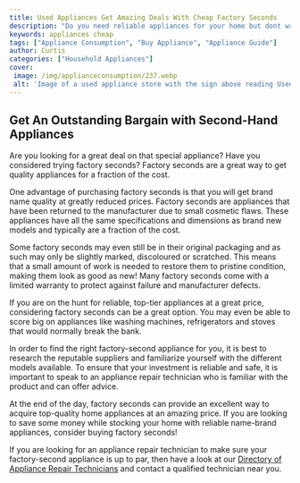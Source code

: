 ```yaml
---
title: Used Appliances Get Amazing Deals With Cheap Factory Seconds
description: "Do you need reliable appliances for your home but dont want to spend a fortune Learn how to score amazing deals on secondhand and factory-direct appliances today Get ready to save big"
keywords: appliances cheap
tags: ["Appliance Consumption", "Buy Appliance", "Appliance Guide"]
author: Curtis
categories: ["Household Appliances"]
cover: 
 image: /img/applianceconsumption/237.webp
 alt: 'Image of a used appliance store with the sign above reading Used Appliances - Get Amazing Deals With Cheap Factory Seconds'
---
```

## Get An Outstanding Bargain with Second-Hand Appliances 

Are you looking for a great deal on that special appliance? Have you considered trying factory seconds? Factory seconds are a great way to get quality appliances for a fraction of the cost. 

One advantage of purchasing factory seconds is that you will get brand name quality at greatly reduced prices. Factory seconds are appliances that have been returned to the manufacturer due to small cosmetic flaws. These appliances have all the same specifications and dimensions as brand new models and typically are a fraction of the cost. 

Some factory seconds may even still be in their original packaging and as such may only be slightly marked, discoloured or scratched. This means that a small amount of work is needed to restore them to pristine condition, making them look as good as new! Many factory seconds come with a limited warranty to protect against failure and manufacturer defects. 

If you are on the hunt for reliable, top-tier appliances at a great price, considering factory seconds can be a great option. You may even be able to score big on appliances like washing machines, refrigerators and stoves that would normally break the bank.

In order to find the right factory-second appliance for you, it is best to research the reputable suppliers and familiarize yourself with the different models available. To ensure that your investment is reliable and safe, it is important to speak to an appliance repair technician who is familiar with the product and can offer advice.

At the end of the day, factory seconds can provide an excellent way to acquire top-quality home appliances at an amazing price. If you are looking to save some money while stocking your home with reliable name-brand appliances, consider buying factory seconds!

If you are looking for an appliance repair technician to make sure your factory-second appliance is up to par, then have a look at our [Directory of Appliance Repair Technicians](./pages/appliance-repair-technicians) and contact a qualified technician near you.
